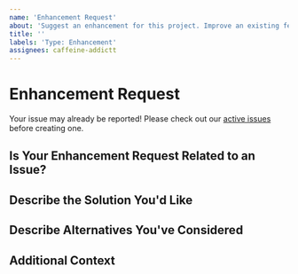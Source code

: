```yaml
---
name: 'Enhancement Request'
about: 'Suggest an enhancement for this project. Improve an existing feature'
title: ''
labels: 'Type: Enhancement'
assignees: caffeine-addictt
---
```


# Enhancement Request

Your issue may already be reported!
Please check out our [active issues](https://github.com/caffeine-addictt/greenbitessg/issues) before creating one.

## Is Your Enhancement Request Related to an Issue?

<!--
If yes, provide a clear and concise description of what the problem is
E.g.:
  Issue #
  I'm always frustrated when...
-->

## Describe the Solution You'd Like

<!--
A clear and concise description of what you'd like
-->

## Describe Alternatives You've Considered

<!--
A clear and concise description of other alternatives you have considered
-->

## Additional Context

<!--
Any other extra context or information
-->
